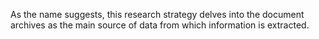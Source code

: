 As the name suggests, this research strategy delves into the document archives as the main source of data from which information is extracted.